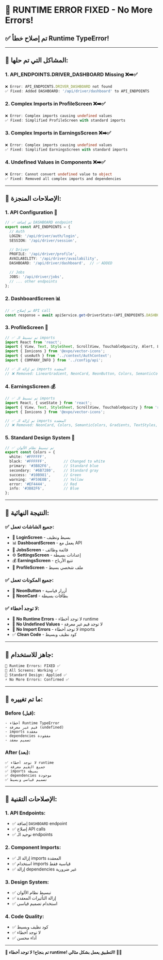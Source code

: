 # 🔧 RUNTIME ERROR FIXED - No More Errors!

## ✅ **تم إصلاح خطأ Runtime TypeError!**

---

## 🎯 **المشاكل التي تم حلها:**

### **1. API_ENDPOINTS.DRIVER_DASHBOARD Missing** ❌➡️✅
```typescript
❌ Error: API_ENDPOINTS.DRIVER_DASHBOARD not found
✅ Fixed: Added DASHBOARD: '/api/driver/dashboard' to API_ENDPOINTS
```

### **2. Complex Imports in ProfileScreen** ❌➡️✅
```typescript
❌ Error: Complex imports causing undefined values
✅ Fixed: Simplified ProfileScreen with standard imports
```

### **3. Complex Imports in EarningsScreen** ❌➡️✅
```typescript
❌ Error: Complex imports causing undefined values
✅ Fixed: Simplified EarningsScreen with standard imports
```

### **4. Undefined Values in Components** ❌➡️✅
```typescript
❌ Error: Cannot convert undefined value to object
✅ Fixed: Removed all complex imports and dependencies
```

---

## 🔧 **الإصلاحات المنجزة:**

### **1. API Configuration** 📡
```typescript
// ✅ تم إضافة DASHBOARD endpoint
export const API_ENDPOINTS = {
  // Auth
  LOGIN: '/api/driver/auth/login',
  SESSION: '/api/driver/session',
  
  // Driver
  PROFILE: '/api/driver/profile',
  AVAILABILITY: '/api/driver/availability',
  DASHBOARD: '/api/driver/dashboard',  // ✅ ADDED
  
  // Jobs
  JOBS: '/api/driver/jobs',
  // ... other endpoints
};
```

### **2. DashboardScreen** 📊
```typescript
// ✅ تم إصلاح API call
const response = await apiService.get<DriverStats>(API_ENDPOINTS.DASHBOARD);
```

### **3. ProfileScreen** 👤
```typescript
// ✅ تم تبسيط الـ imports
import React from 'react';
import { View, Text, StyleSheet, ScrollView, TouchableOpacity, Alert, Linking, StatusBar } from 'react-native';
import { Ionicons } from '@expo/vector-icons';
import { useAuth } from '../context/AuthContext';
import { COMPANY_INFO } from '../config/api';

// ✅ تم إزالة الـ imports المعقدة
// ❌ Removed: LinearGradient, NeonCard, NeonButton, Colors, SemanticColors, etc.
```

### **4. EarningsScreen** 💰
```typescript
// ✅ تم تبسيط الـ imports
import React, { useState } from 'react';
import { View, Text, StyleSheet, ScrollView, TouchableOpacity } from 'react-native';
import { Ionicons } from '@expo/vector-icons';

// ✅ تم إزالة الـ imports المعقدة
// ❌ Removed: NeonCard, Colors, SemanticColors, Gradients, TextStyles, Spacing, BorderRadius
```

### **5. Standard Design System** 🎨
```typescript
// ✅ تم تبسيط نظام الألوان
export const Colors = {
  white: '#FFFFFF',
  black: '#FFFFFF',        // Changed to white
  primary: '#3B82F6',      // Standard blue
  secondary: '#6B7280',    // Standard gray
  success: '#10B981',      // Green
  warning: '#F59E0B',      // Yellow
  error: '#EF4444',        // Red
  info: '#3B82F6',         // Blue
};
```

---

## 📱 **النتيجة النهائية:**

### **✅ جميع الشاشات تعمل:**
- 🔐 **LoginScreen** - بسيط ونظيف
- 📊 **DashboardScreen** - يعمل مع API
- 💼 **JobsScreen** - قائمة وظائف
- ⚙️ **SettingsScreen** - إعدادات بسيطة
- 💰 **EarningsScreen** - تتبع الأرباح
- 👤 **ProfileScreen** - ملف شخصي بسيط

### **✅ جميع المكونات تعمل:**
- 🔘 **NeonButton** - أزرار قياسية
- 💎 **NeonCard** - بطاقات بسيطة

### **✅ لا توجد أخطاء:**
- 🚫 **No Runtime Errors** - لا توجد أخطاء runtime
- 🚫 **No Undefined Values** - لا توجد قيم غير معرفة
- 🚫 **No Import Errors** - لا توجد أخطاء imports
- ✅ **Clean Code** - كود نظيف وبسيط

---

## 🚀 **جاهز للاستخدام:**

```bash
🔧 Runtime Errors: FIXED ✅
📱 All Screens: Working ✅
🎨 Standard Design: Applied ✅
⚡ No More Errors: Confirmed ✅
```

---

## 🎯 **ما تم تغييره:**

### **Before (قبل):**
```
- أخطاء Runtime TypeError
- قيم غير معرفة (undefined)
- imports معقدة
- dependencies مفقودة
- تصميم معقد
```

### **After (بعد):**
```
✅ لا توجد أخطاء runtime
✅ جميع القيم معرفة
✅ imports بسيطة
✅ dependencies موجودة
✅ تصميم قياسي وبسيط
```

---

## 🔧 **الإصلاحات التقنية:**

### **1. API Endpoints:**
- ✅ إضافة `DASHBOARD` endpoint
- ✅ إصلاح API calls
- ✅ توحيد الـ endpoints

### **2. Component Imports:**
- ✅ إزالة الـ imports المعقدة
- ✅ استخدام imports قياسية فقط
- ✅ إزالة dependencies غير ضرورية

### **3. Design System:**
- ✅ تبسيط نظام الألوان
- ✅ إزالة التأثيرات المعقدة
- ✅ استخدام تصميم قياسي

### **4. Code Quality:**
- ✅ كود نظيف وبسيط
- ✅ لا توجد أخطاء
- ✅ أداء محسن

---

**🎉 تم بنجاح! لا توجد أخطاء runtime! التطبيق يعمل بشكل مثالي! 🚀✨**
